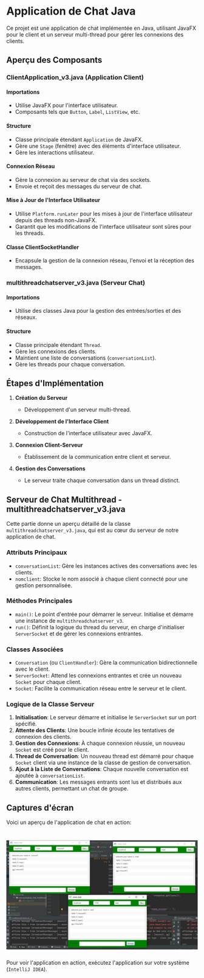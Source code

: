 # Application de Chat Java

Ce projet est une application de chat implémentée en Java, utilisant JavaFX pour le client et un serveur multi-thread pour gérer les connexions des clients.

## Aperçu des Composants

### ClientApplication_v3.java (Application Client)

#### Importations
- Utilise JavaFX pour l'interface utilisateur.
- Composants tels que `Button`, `Label`, `ListView`, etc.

#### Structure
- Classe principale étendant `Application` de JavaFX.
- Gère une `Stage` (fenêtre) avec des éléments d'interface utilisateur.
- Gère les interactions utilisateur.

#### Connexion Réseau
- Gère la connexion au serveur de chat via des sockets.
- Envoie et reçoit des messages du serveur de chat.

#### Mise à Jour de l'Interface Utilisateur
- Utilise `Platform.runLater` pour les mises à jour de l'interface utilisateur depuis des threads non-JavaFX.
- Garantit que les modifications de l'interface utilisateur sont sûres pour les threads.

#### Classe ClientSocketHandler
- Encapsule la gestion de la connexion réseau, l'envoi et la réception des messages.

### multithreadchatserver_v3.java (Serveur Chat)

#### Importations
- Utilise des classes Java pour la gestion des entrées/sorties et des réseaux.

#### Structure
- Classe principale étendant `Thread`.
- Gère les connexions des clients.
- Maintient une liste de conversations (`conversationList`).
- Gère les threads pour chaque conversation.

## Étapes d'Implémentation

1. **Création du Serveur**
   - Développement d'un serveur multi-thread.

2. **Développement de l'Interface Client**
   - Construction de l'interface utilisateur avec JavaFX.

3. **Connexion Client-Serveur**
   - Établissement de la communication entre client et serveur.

4. **Gestion des Conversations**
   - Le serveur traite chaque conversation dans un thread distinct.


## Serveur de Chat Multithread - multithreadchatserver_v3.java

Cette partie donne un aperçu détaillé de la classe `multithreadchatserver_v3.java`, qui est au cœur du serveur de notre application de chat.

### Attributs Principaux

- `conversationList`: Gère les instances actives des conversations avec les clients.
- `nomclient`: Stocke le nom associé à chaque client connecté pour une gestion personnalisée.

### Méthodes Principales

- `main()`: Le point d'entrée pour démarrer le serveur. Initialise et démarre une instance de `multithreadchatserver_v3`.
- `run()`: Définit la logique du thread du serveur, en charge d'initialiser `ServerSocket` et de gérer les connexions entrantes.

### Classes Associées

- `Conversation` (ou `ClientHandler`): Gère la communication bidirectionnelle avec le client.
- `ServerSocket`: Attend les connexions entrantes et crée un nouveau `Socket` pour chaque client.
- `Socket`: Facilite la communication réseau entre le serveur et le client.

### Logique de la Classe Serveur

1. **Initialisation**: Le serveur démarre et initialise le `ServerSocket` sur un port spécifié.
2. **Attente des Clients**: Une boucle infinie écoute les tentatives de connexion des clients.
3. **Gestion des Connexions**: À chaque connexion réussie, un nouveau `Socket` est créé pour le client.
4. **Thread de Conversation**: Un nouveau thread est démarré pour chaque `Socket` client via une instance de la classe de gestion de conversation.
5. **Ajout à la Liste de Conversations**: Chaque nouvelle conversation est ajoutée à `conversationList`.
6. **Communication**: Les messages entrants sont lus et distribués aux autres clients, permettant un chat de groupe.


## Captures d'écran

Voici un aperçu de l'application de chat en action:

![Capture d'écran de l'Application de Chat](https://github.com/MonDataa/chat_multithread_javafx/blob/main/client_chat_screen_shot.png)
=======
Pour voir l'application en action, exécutez l'application sur votre système (`IntelliJ IDEA`).

